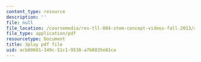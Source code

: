 ```yaml
---
content_type: resource
description: ''
file: null
file_location: /coursemedia/res-tll-004-stem-concept-videos-fall-2013/acb00601349c51c19538a7b8835e81ca_NlSKAbefDTA.pdf
file_type: application/pdf
resourcetype: Document
title: 3play pdf file
uid: acb00601-349c-51c1-9538-a7b8835e81ca
---
```

